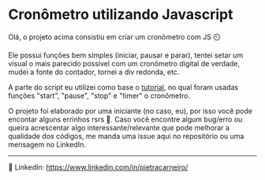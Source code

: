 # Cronômetro utilizando Javascript

Olá, o projeto acima consistiu em criar um cronômetro com JS :timer_clock:

Ele possui funções bem simples (iniciar, pausar e parar), tentei setar um visual o mais parecido possível com um cronômetro digital de verdade, mudei a fonte do contador, tornei a div redonda, etc.

A parte do script eu utilizei como base o [tutorial](https://www.youtube.com/watch?v=QSW1374FCt4), no qual foram usadas funções "start", "pause", "stop" e "timer" o cronômetro.

O projeto foi elaborado por uma iniciante (no caso, eu), por isso você pode encontar alguns errinhos rsrs :grimacing:. Caso você encontre algum bug/erro ou queira acrescentar algo interessante/relevante que pode melhorar a qualidade dos códigos, me manda uma issue aqui no repositório ou uma mensagem no LinkedIn. 

---



:link: LinkedIn: https://www.linkedin.com/in/pietracarneiro/


